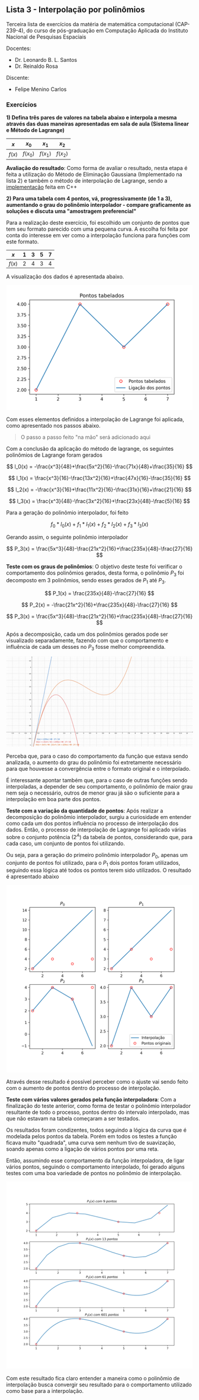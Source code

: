 ## Lista 3 - Interpolação por polinômios

Terceira lista de exercícios da matéria de matemática computacional (CAP-239-4), do curso de pós-graduação em Computação Aplicada do Instituto Nacional de Pesquisas Espaciais

Docentes:
- Dr. Leonardo B. L. Santos
- Dr. Reinaldo Rosa

Discente:
- Felipe Menino Carlos

### Exercícios

**1) Defina três pares de valores na tabela abaixo e interpola a mesma através das duas maneiras apresentadas em sala de aula (Sistema linear e Método de Lagrange)**

| $x$    | $x_0$    | $x_1$     | $x_2$     |
|--------|----------|-----------|-----------|
| $f(x)$ | $f(x_0)$ | $f(x_1 )$ | $f(x_2 )$ |

**Avaliação do resultado**: Como forma de avaliar o resultado, nesta etapa é feita a utilização do Método de Eliminação Gaussiana (Implementado na lista 2) e também o método de interpolação de Lagrange, sendo a [implementação](#) feita em C++


**2) Para uma tabela com 4 pontos, vá, progressivamente (de 1 a 3), aumentando o grau do polinômio interpolador - compare graficamente as soluções e discuta uma "amostragem preferencial"**

Para a realização deste exercício, foi escolhido um conjunto de pontos que tem seu formato parecido com uma pequena curva. A escolha foi feita por conta do interesse em ver como a interpolação funciona para funções com este formato.

| $x$    | 1 | 3 | 5 | 7 |
|------|---|---|---|---|
| $f(x)$ | 2 | 4 | 3 | 4 |

A visualização dos dados é apresentada abaixo.

<div align="center">
    <img src="figuras/pontos_tabelados.png">
</div>

Com esses elementos definidos a interpolação de Lagrange foi aplicada, como apresentado nos passos abaixo.

<!-- Inserir aqui a figura do caderno com cada um dos passos -->
> O passo a passo feito "na mão" será adicionado aqui

Com a conclusão da aplicação do método de lagrange, os seguintes polinômios de Lagrange foram gerados

$$
l_0(x) = -\frac{x^3}{48}+\frac{5x^2}{16}-\frac{71x}{48}+\frac{35}{16}
$$

$$
l_1(x) = \frac{x^3}{16}-\frac{13x^2}{16}+\frac{47x}{16}-\frac{35}{16}
$$

$$
l_2(x) = -\frac{x^3}{16}+\frac{11x^2}{16}-\frac{31x}{16}+\frac{21}{16}
$$

$$
l_3(x) = \frac{x^3}{48}-\frac{3x^2}{16}+\frac{23x}{48}-\frac{5}{16}
$$

Para a geração do polinômio interpolador, foi feito

$$
f_0 * l_0(x) + f_1 * l_1(x) + f_2 * l_2(x) + f_3 * l_3(x)
$$

Gerando assim, o seguinte polinômio interpolador

$$
P_3(x) = \frac{5x^3}{48}-\frac{21x^2}{16}+\frac{235x}{48}-\frac{27}{16}
$$

**Teste com os graus de polinômios**: O objetivo deste teste foi verificar o comportamento dos polinômios gerados, desta forma, o polinômio $P_3$ foi decomposto em 3 polinômios, sendo esses gerados de $P_1$ até $P_3$.

$$
P_1(x) = \frac{235x}{48}-\frac{27}{16}
$$

$$
P_2(x) = -\frac{21x^2}{16}+\frac{235x}{48}-\frac{27}{16}
$$

$$
P_3(x) = \frac{5x^3}{48}-\frac{21x^2}{16}+\frac{235x}{48}-\frac{27}{16}
$$

Após a decomposição, cada um dos polinômios gerados pode ser visualizado separadamente, fazendo com que o comportamento e influência de cada um desses no $P_3$ fosse melhor compreendida.

<div align="center">
    <img src="figuras/comportamento_polinomios.png">
</div>

Perceba que, para o caso do comportamento da função que estava sendo analizada, o aumento do grau do polinômio foi extretamente necessário para que houvesse a convergência entre o formato original e o interpolado.

É interessante apontar também que, para o caso de outras funções sendo interpoladas, a depender de seu comportamento, o polinômio de maior grau nem seja o necessário, outros de menor grau já são o suficiente para a interpolação em boa parte dos pontos.

**Teste com a variação da quantidade de pontos**: Após realizar a decomposição do polinômio interpolador, surgiu a curiosidade em entender como cada um dos pontos influência no processo de interpolação dos dados. Então, o processo de interpolação de Lagrange foi aplicado várias sobre o conjunto potência ($2^A$) da tabela de pontos, considerando que, para cada caso, um conjunto de pontos foi utilizando.

Ou seja, para a geração do primeiro polinômio interpolador $P_0$, apenas um conjunto de pontos foi utilizado, para o $P_1$ dois pontos foram utilizados, seguindo essa lógica até todos os pontos terem sido utilizados. O resultado é apresentado abaixo

<div align="center">
    <img src="figuras/polinomios_de_interpolacao.png">
</div>

Através desse resultado é possível perceber como o ajuste vai sendo feito com o aumento de pontos dentro do processo de interpolação.

**Teste com vários valores gerados pela função interpoladora**: Com a finalização do teste anterior, como forma de testar o polinômio interpolador resultante de todo o processo, pontos dentro do intervalo interpolado, mas que não estavam na tabela começaram a ser testados.

Os resultados foram condizentes, todos seguindo a lógica da curva que é modelada pelos pontos da tabela. Porém em todos os testes a função ficava muito "quadrada", uma curva sem nenhum tivo de suavização, soando apenas como a ligação de vários pontos por uma reta.

Então, assumindo esse comportamento da função interpoladora, de ligar vários pontos, seguindo o comportamento interpolado, foi gerado alguns testes com uma boa variedade de pontos no polinômio de interpolação.

<div align="center">
    <img src="figuras/interpolacao_varios_pontos.png">
</div>

Com este resultado fica claro entender a maneira como o polinômio de interpolação busca convergir seu resultado para o comportamento utilizado como base para a interpolação.

<!-- **Pergunta**: Um polinômio de 3° grau normalmente gera algo parecido com uma curva, e se eu tiver um conjunto com mais de três pontos e interpolar, o que ocorre na função de interpolação. -->

<!-- Neste exercício, ao falar sobre a integração, falar sobre a experiência feita com mais pontos na interpolação e dizer que buscou e encontrou sugestões de o pq o problema ocorrer (https://www.quora.com/What-are-the-advantages-and-disadvantages-to-use-higher-order-polynomials-in-Lagranges-interpolation) -->
